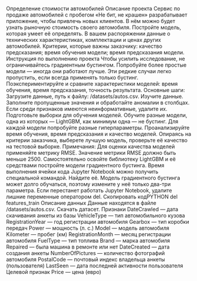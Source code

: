Определение стоимости автомобилей
Описание проекта
Сервис по продаже автомобилей с пробегом «Не бит, не крашен» разрабатывает приложение, чтобы привлечь новых клиентов. В нём можно будет узнать рыночную стоимость своего автомобиля.
Постройте модель, которая умеет её определять. В вашем распоряжении данные о технических характеристиках, комплектации и ценах других автомобилей.
Критерии, которые важны заказчику:
качество предсказания;
время обучения модели;
время предсказания модели.
Инструкция по выполнению проекта
Чтобы усилить исследование, не ограничивайтесь градиентным бустингом. Попробуйте более простые модели — иногда они работают лучше. Эти редкие случаи легко пропустить, если всегда применять только бустинг.
Поэкспериментируйте и сравните характеристики моделей: время обучения, время предсказания, точность результата.
Основные шаги:
Загрузите данные, путь к файлу: /datasets/autos.csv.
Изучите данные. Заполните пропущенные значения и обработайте аномалии в столбцах. Если среди признаков имеются неинформативные, удалите их.
Подготовьте выборки для обучения моделей.
Обучите разные модели, одна из которых — LightGBM, как минимум одна — не бустинг. Для каждой модели попробуйте разные гиперпараметры.
Проанализируйте время обучения, время предсказания и качество моделей.
Опираясь на критерии заказчика, выберете лучшую модель, проверьте её качество на тестовой выборке.
Примечания:
Для оценки качества моделей применяйте метрику RMSE.
Значение метрики RMSE должно быть меньше 2500.
Самостоятельно освойте библиотеку LightGBM и её средствами постройте модели градиентного бустинга.
Время выполнения ячейки кода Jupyter Notebook можно получить специальной командой. Найдите её.
Модель градиентного бустинга может долго обучаться, поэтому измените у неё только два-три параметра.
Если перестанет работать Jupyter Notebook, удалите лишние переменные оператором del.
Скопировать кодPYTHON
del features_train
Описание данных
Данные находятся в файле /datasets/autos.csv. Скачать датасет.
Признаки
DateCrawled — дата скачивания анкеты из базы
VehicleType — тип автомобильного кузова
RegistrationYear — год регистрации автомобиля
Gearbox — тип коробки передач
Power — мощность (л. с.)
Model — модель автомобиля
Kilometer — пробег (км)
RegistrationMonth — месяц регистрации автомобиля
FuelType — тип топлива
Brand — марка автомобиля
Repaired — была машина в ремонте или нет
DateCreated — дата создания анкеты
NumberOfPictures — количество фотографий автомобиля
PostalCode — почтовый индекс владельца анкеты (пользователя)
LastSeen — дата последней активности пользователя
Целевой признак
Price — цена (евро)


